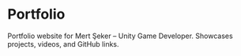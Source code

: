 # Portfolio
Portfolio website for Mert Şeker – Unity Game Developer. Showcases projects, videos, and GitHub links.
